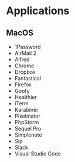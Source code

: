 # Applications

## MacOS
- 1Password
- AirMail 2
- Alfred
- Chrome
- Dropbox
- Fantastical
- Firefox
- Goofy
- Healthier
- iTerm
- Karabiner
- Pixelmator
- PhpStorm
- Sequel Pro
- Simplenote
- Sip
- Slack
- Visual Studio Code
